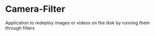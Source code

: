 # Camera-Filter
Application to redeploy images or videos on the disk by running them through filters
